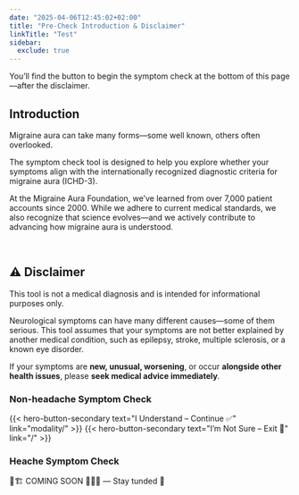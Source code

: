 ```yaml
---
date: "2025-04-06T12:45:02+02:00"
title: "Pre-Check Introduction & Disclaimer"
linkTitle: "Test"
sidebar:
  exclude: true
---
```


You’ll find the button to begin the symptom check at the bottom of this page—after the disclaimer.

## Introduction 

Migraine aura can take many forms—some well known, others often overlooked.

The symptom check tool is designed to help you explore whether your symptoms align with the internationally recognized diagnostic criteria for migraine aura (ICHD-3).

At the Migraine Aura Foundation, we’ve learned from over 7,000 patient accounts since 2000. While we adhere to current medical standards, we also recognize that science evolves—and we actively contribute to advancing how migraine aura is understood.


<p>&nbsp;</p>

## ⚠️ Disclaimer

This tool is not a medical diagnosis and is intended for informational purposes only.

Neurological symptoms can have many different causes—some of them serious. This tool assumes that your symptoms are not better explained by another medical condition, such as epilepsy, stroke, multiple sclerosis, or a known eye disorder.


If your symptoms are **new, unusual, worsening**, or occur **alongside other health issues**, please **seek medical advice immediately**.

###  Non-headache Symptom Check 
<div class="hx-mt-6 hx-mb-6">
{{< hero-button-secondary text="I Understand – Continue ✅" link="modality/" >}}
{{< hero-button-secondary text="I’m Not Sure – Exit 🚫" link="/" >}}
</div>

### Heache Symptom Check 

🚧🏗️ COMING SOON 🚜👷‍♀️ — Stay tunded 🚧
